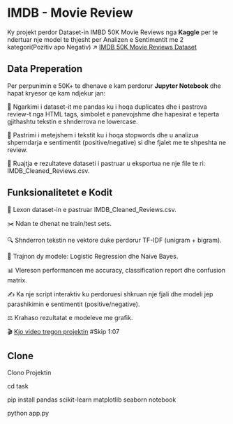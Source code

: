 # IMDB - Movie Review

Ky projekt perdor Dataset-in IMBD 50K Movie Reviews nga **Kaggle** per te ndertuar nje model te thjesht per Analizen e Sentimentit me 2 kategori(Pozitiv apo Negativ)
↗ [IMDB 50K Movie Reviews Dataset](https://www.kaggle.com/datasets/lakshmi25npathi/imdb-dataset-of-50k-movie-reviews)

## Data Preperation
Per perpunimin e 50K+ te dhenave e kam perdorur **Jupyter Notebook** dhe hapat kryesor qe kam ndjekur jan:

📂 Ngarkimi i dataset-it me pandas ku i hoqa duplicates dhe i pastrova review-t nga HTML tags, simbolet e panevojshme dhe hapesirat e teperta gjithashtu tekstin e shnderrova ne lowercase.

🧹 Pastrimi i metejshem i tekstit ku i hoqa stopwords dhe u analizua shperndarja e sentimentit (positive/negative) si dhe fjalet me te shpeshta ne review.

💾 Ruajtja e rezultateve dataseti i pastruar u eksportua ne nje file te ri: IMDB_Cleaned_Reviews.csv.

## Funksionalitetet e Kodit

📂 Lexon dataset-in e pastruar IMDB_Cleaned_Reviews.csv.

✂️ Ndan te dhenat ne train/test sets.

🔍 Shnderron tekstin ne vektore duke perdorur TF-IDF (unigram + bigram).

🤖 Trajnon dy modele: Logistic Regression dhe Naive Bayes.

📊 Vlereson performancen me accuracy, classification report dhe confusion matrix.

✍️ Ka nje script interaktiv ku perdoruesi shkruan nje fjali dhe modeli jep parashikimin e sentimentit (positive/negative).

⚖️ Krahaso rezultatat e modeleve me grafik.

🎬 [Kjo video tregon projektin](https://youtu.be/UqWWqwmDr9o) #Skip 1:07

## Clone

Clono Projektin

cd task

pip install pandas scikit-learn matplotlib seaborn notebook

python app.py



